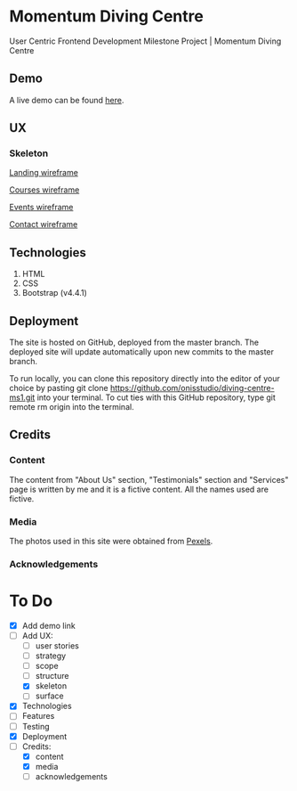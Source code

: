 # Momentum Diving Centre
User Centric Frontend Development Milestone Project | Momentum Diving Centre

## Demo
A live demo can be found [here](https://onisstudio.github.io/diving-centre-ms1/).

## UX

### Skeleton
[Landing wireframe](https://github.com/onisstudio/diving-centre-ms1/blob/master/wireframes/landing.png)

[Courses wireframe](https://github.com/onisstudio/diving-centre-ms1/blob/master/wireframes/courses.png)

[Events wireframe](https://github.com/onisstudio/diving-centre-ms1/blob/master/wireframes/events.png)

[Contact wireframe](https://github.com/onisstudio/diving-centre-ms1/blob/master/wireframes/contact.png)

## Technologies
1. HTML
2. CSS
3. Bootstrap (v4.4.1)

## Deployment
The site is hosted on GitHub, deployed from the master branch. The deployed site will update automatically upon new commits to the master branch.

To run locally, you can clone this repository directly into the editor of your choice by pasting git clone https://github.com/onisstudio/diving-centre-ms1.git into your terminal. To cut ties with this GitHub repository, type git remote rm origin into the terminal.

## Credits

### Content
The content from "About Us" section, "Testimonials" section and "Services" page is written by me and it is a fictive content. All the names used are fictive.

### Media
The photos used in this site were obtained from [Pexels](https://www.pexels.com/).

### Acknowledgements


# To Do
- [x] Add demo link
- [ ] Add UX:
    - [ ] user stories
    - [ ] strategy
    - [ ] scope
    - [ ] structure
    - [x] skeleton
    - [ ] surface
- [x] Technologies
- [ ] Features
- [ ] Testing
- [x] Deployment
- [ ] Credits:
    - [x] content
    - [x] media
    - [ ] acknowledgements